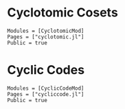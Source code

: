 # Cyclotomic Cosets

```@autodocs
Modules = [CyclotomicMod]
Pages = ["cyclotomic.jl"]
Public = true
```

# Cyclic Codes

```@autodocs
Modules = [CyclicCodeMod]
Pages = ["cycliccode.jl"]
Public = true
```
